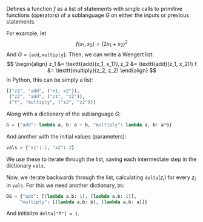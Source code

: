 Defines a function $f$ as a list of statements with single calls to primitive functions (operators) of a sublanguage $G$ on either the inputs or previous statements.

For example, let 
$$f(x_1, x_2) = (2x_1 + x_2)^2 $$
And $G = \{\texttt{add}, \texttt{multiply}\}$.
Then, we can write a Wengert list:
$$
\begin{align}
z_1 &= \texttt{add}(x_1, x_1)\\
z_2 &= \texttt{add}(z_1, x_2)\\
f &= \texttt{multiply}(z_2, z_2)
\end{align}
$$
In Python, this can be simply a list:
```python
[("z1", "add", ("x1, x2")),
 ("z2", "add", ("z1", "z2")),
 ("f", "multiply", ("z2", "z2"))]
```
Along with a dictionary of the sublanguage $G$:
```python
G = {"add": lambda a, b: a + b, "multiply": lambda a, b: a*b}
```
And another with the initial values (parameters):
```python
vals = {"x1": 1, "x2": 2}
```
We use these to iterate through the list, saving each intermediate step in the dictionary `vals`. 

Now, we iterate backwards through the list, calculating `delta`($z_i$) for every $z_i$ in `vals`.
For this we need another dictionary, `DG`:
```python
DG = {"add": [(lambda a,b: 1), (lambda a,b: 1)],
	 "multiply": [(lambda a,b: b), (lambda a,b: a)]}
```
And initialize `delta["f"] = 1`.
